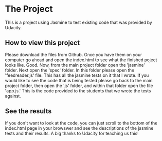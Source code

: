 # The Project

This is a project using Jasmine to test existing code that was provided by Udacity.  


## How to view this project

Please download the files from Github. Once you have them on your computer go ahead and open the index.html to see what the finished poject looks like. Good. Now, from the main project folder open the 'jasmine' folder. Next open the 'spec' folder. In this folder please open the 'feedreader.js' file. This has all the jasmine tests on it that I wrote. If you would like to see the code that is being tested please go back to the main project folder, then open the 'js' folder, and within that folder open the file 'app.js.' This is the code provided to the students that we wrote the tests against. 


## See the results

If you don't want to look at the code, you can just scroll to the bottom of the index.html page in your browswer and see the descriptions of the jasmine tests and their results. A big thanks to Udacity for teaching us this! 
